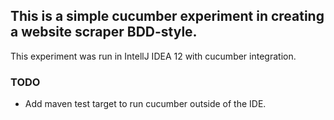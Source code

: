 ## This is a simple cucumber experiment in creating a website scraper BDD-style.

This experiment was run in IntellJ IDEA 12 with cucumber integration.

### TODO
 * Add maven test target to run cucumber outside of the IDE.